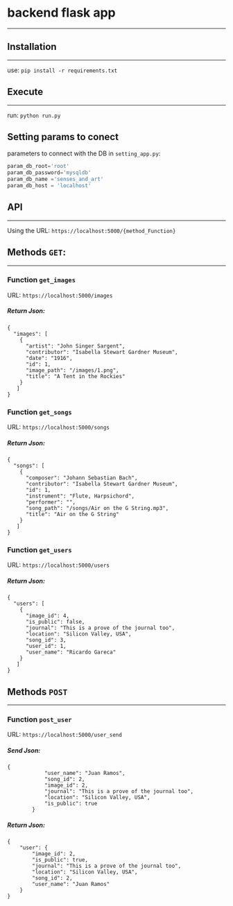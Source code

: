 # backend flask app




-------

## Installation
-----
use: `pip install -r requirements.txt`

## Execute
-----
run: `python run.py`

## Setting params to conect

parameters to connect with the DB in `setting_app.py`:

```Python
param_db_root='root'
param_db_password='mysqldb'
param_db_name ='senses_and_art'
param_db_host = 'localhost'
```

## API
-----

Using the URL:
`https://localhost:5000/{method_Function}`

## Methods `GET`:
-----

### Function `get_images`

URL: `https://localhost:5000/images`

##### Return Json:

```
{
  "images": [
    {
      "artist": "John Singer Sargent", 
      "contributor": "Isabella Stewart Gardner Museum", 
      "date": "1916", 
      "id": 1, 
      "image_path": "/images/1.png", 
      "title": "A Tent in the Rockies"
    }
   ]
}

```

### Function `get_songs`

URL: `https://localhost:5000/songs`

##### Return Json:

```
{
  "songs": [
    {
      "composer": "Johann Sebastian Bach", 
      "contributor": "Isabella Stewart Gardner Museum", 
      "id": 1, 
      "instrument": "Flute, Harpsichord", 
      "performer": "", 
      "song_path": "/songs/Air on the G String.mp3", 
      "title": "Air on the G String"
    }
   ]
}
```

### Function `get_users`

URL: `https://localhost:5000/users`

##### Return Json:

```
{
  "users": [
    {
      "image_id": 4, 
      "is_public": false, 
      "journal": "This is a prove of the journal too", 
      "location": "Silicon Valley, USA", 
      "song_id": 3, 
      "user_id": 1, 
      "user_name": "Ricardo Gareca"
    }
   ]
}

```

## Methods `POST`
-----

### Function `post_user`

URL: `https://localhost:5000/user_send`

##### Send Json:

```
{
            "user_name": "Juan Ramos",
            "song_id": 2,
            "image_id": 2,
            "journal": "This is a prove of the journal too",
            "location": "Silicon Valley, USA",
            "is_public": true
        }
```

##### Return Json:

```
{
    "user": {
        "image_id": 2,
        "is_public": true,
        "journal": "This is a prove of the journal too",
        "location": "Silicon Valley, USA",
        "song_id": 2,
        "user_name": "Juan Ramos"
    }
}

```




